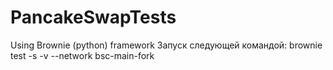 # PancakeSwapTests
Using Brownie (python) framework
Запуск следующей командой: brownie test -s -v --network bsc-main-fork
